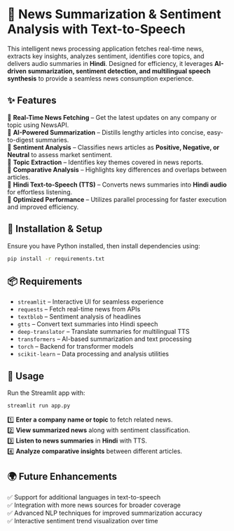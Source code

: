 # 🚀 News Summarization & Sentiment Analysis with Text-to-Speech

This intelligent news processing application fetches real-time news, extracts key insights, analyzes sentiment, identifies core topics, and delivers audio summaries in **Hindi**. Designed for efficiency, it leverages **AI-driven summarization, sentiment detection, and multilingual speech synthesis** to provide a seamless news consumption experience.

## ✨ Features

🔹 **Real-Time News Fetching** – Get the latest updates on any company or topic using NewsAPI.  
🔹 **AI-Powered Summarization** – Distills lengthy articles into concise, easy-to-digest summaries.  
🔹 **Sentiment Analysis** – Classifies news articles as **Positive, Negative, or Neutral** to assess market sentiment.  
🔹 **Topic Extraction** – Identifies key themes covered in news reports.  
🔹 **Comparative Analysis** – Highlights key differences and overlaps between articles.  
🔹 **Hindi Text-to-Speech (TTS)** – Converts news summaries into **Hindi audio** for effortless listening.  
🔹 **Optimized Performance** – Utilizes parallel processing for faster execution and improved efficiency.

## 🔧 Installation & Setup

Ensure you have Python installed, then install dependencies using:

```sh
pip install -r requirements.txt
```

## 📦 Requirements

- `streamlit` – Interactive UI for seamless experience  
- `requests` – Fetch real-time news from APIs  
- `textblob` – Sentiment analysis of headlines  
- `gtts` – Convert text summaries into Hindi speech  
- `deep-translator` – Translate summaries for multilingual TTS  
- `transformers` – AI-based summarization and text processing  
- `torch` – Backend for transformer models    
- `scikit-learn` – Data processing and analysis utilities  

## 🚀 Usage

Run the Streamlit app with:

```sh
streamlit run app.py
```

1️⃣ **Enter a company name or topic** to fetch related news.  
2️⃣ **View summarized news** along with sentiment classification.  
3️⃣ **Listen to news summaries** in **Hindi** with TTS.  
4️⃣ **Analyze comparative insights** between different articles.  

## 🌍 Future Enhancements

✅ Support for additional languages in text-to-speech  
✅ Integration with more news sources for broader coverage  
✅ Advanced NLP techniques for improved summarization accuracy  
✅ Interactive sentiment trend visualization over time  
